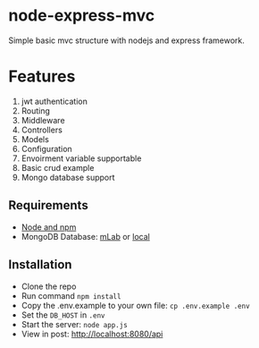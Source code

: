 # node-express-mvc
Simple basic mvc structure with nodejs and express framework.
# Features
1. jwt authentication
2. Routing
3. Middleware
4. Controllers
5. Models
6. Configuration
7. Envoirment variable supportable
8. Basic crud example
9. Mongo database support

## Requirements

- [Node and npm](https://nodejs.org)
- MongoDB Database: [mLab](https://mlab.com) or [local](https://www.mongodb.com/download-center)

## Installation

- Clone the repo
- Run command `npm install`
- Copy the .env.example to your own file: `cp .env.example .env`
- Set the `DB_HOST` in `.env`
- Start the server: `node app.js`
- View in post: <http://localhost:8080/api>
